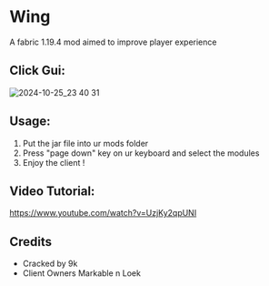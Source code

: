# Wing
A fabric 1.19.4 mod aimed to improve player experience

## Click Gui:
![2024-10-25_23 40 31](https://github.com/user-attachments/assets/789906e7-0d18-4166-aa96-20058af37dea)

## Usage:
1. Put the jar file into ur mods folder
2. Press "page down" key on ur keyboard and select the modules 
3. Enjoy the client !

## Video Tutorial:
https://www.youtube.com/watch?v=UzjKy2qpUNI

## Credits
- Cracked by 9k
- Client Owners Markable n Loek

